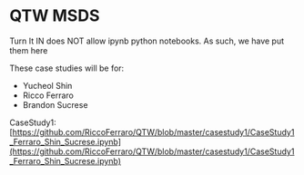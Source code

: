 # QTW MSDS 


Turn It IN does NOT allow ipynb python notebooks. As such, we have put them here


These case studies will be for:
 - Yucheol Shin
 - Ricco Ferraro
 - Brandon Sucrese

CaseStudy1: [https://github.com/RiccoFerraro/QTW/blob/master/casestudy1/CaseStudy1_Ferraro_Shin_Sucrese.ipynb](https://github.com/RiccoFerraro/QTW/blob/master/casestudy1/CaseStudy1_Ferraro_Shin_Sucrese.ipynb)
